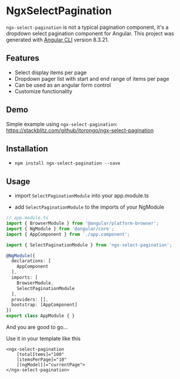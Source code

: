 # NgxSelectPagination

`ngx-select-pagination` is not a typical pagination component, it's a dropdown select pagination component for Angular. This project was generated with [Angular CLI](https://github.com/angular/angular-cli) version 8.3.21.

## Features
* Select display items per page
* Dropdown pager list with start and end range of items per page
* Can be used as an angular form control
* Customize functionality

## Demo
Simple example using `ngx-select-pagination`: https://stackblitz.com/github/itorongo/ngx-select-pagination

## Installation

* `npm install ngx-select-pagination --save`

## Usage

* import `SelectPaginationModule` into your app.module.ts

* add `SelectPaginationModule` to the imports of your NgModule

```ts
// app.module.ts
import { BrowserModule } from '@angular/platform-browser';
import { NgModule } from '@angular/core';
import { AppComponent } from './app.component';

import { SelectPaginationModule } from 'ngx-select-pagination';

@NgModule({
  declarations: [
    AppComponent
  ],
  imports: [
    BrowserModule,
    SelectPaginationModule
  ],
  providers: [],
  bootstrap: [AppComponent]
})
export class AppModule { }

```

And you are good to go...

Use it in your template like this

````
<ngx-select-pagination
    [totalItems]="100" 
    [itemsPerPage]="10" 
    [(ngModel)]="currentPage">
</ngx-select-pagination>

````